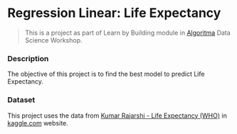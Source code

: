 # **Regression Linear: Life Expectancy** 

> This is a project as part of  Learn by Building module in [Algoritma](https://algorit.ma/) Data Science Workshop.

### **Description**
The objective of this project is to find the best model to predict Life Expectancy.


### **Dataset**

This project uses the data from [Kumar Rajarshi - Life Expectancy (WHO)](https://www.kaggle.com/kumarajarshi/life-expectancy-who) in [kaggle.com](https://www.kaggle.com) website.

